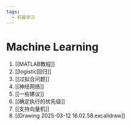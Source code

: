 ```yaml
---
tags:
  - 机器学习
---
```

# Machine Learning

1. [[MATLAB教程]]
2. [[logistic回归]]
3. [[过拟合问题]]
4. [[神经网络]]
5. [[一些建议]]
6. [[确定执行的优先级]]
7. [[支持向量机]]
8. [[Drawing 2025-03-12 16.02.58.excalidraw]]
